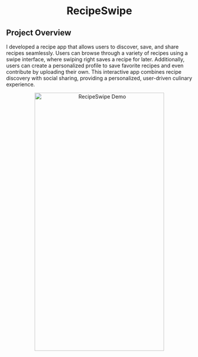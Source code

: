 <h1 align="center">RecipeSwipe</h1>  

<h2>Project Overview</h2>

I developed a recipe app that allows users to discover, save, and share recipes seamlessly. Users can browse through a variety of recipes using a swipe interface, where swiping right saves a recipe for later. Additionally, users can create a personalized profile to save favorite recipes and even contribute by uploading their own. This interactive app combines recipe discovery with social sharing, providing a personalized, user-driven culinary experience.

<p align="center"><img  src="/hdfood-ezgif.com-video-to-gif-converter.gif" alt="RecipeSwipe Demo" width="350" height="700">

</p>  

